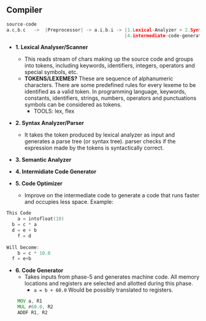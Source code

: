 ## Compiler
  
```c
source-code                                                            COMPILER
a.c,b.c   ->  |Preprocessor| -> a.i,b.i -> |1.Lexical-Analyzer > 2.Syntax-Analyzer > 3.Semantic-Analyzer        | -> assembly code
                                           |4.intermediate-code-generator > 5.code-optimizer > 6.code-generator |
```
- **1. Lexical Analyser/Scanner**
  - This reads stream of chars making up the source code and groups into tokens, including keywords, identifiers, integers, operators and special symbols, etc.
  - **TOKENS/LEXEMES?** These are sequence of alphanumeric characters. There are some predefined rules for every lexeme to be identified as a valid token. In programming language, keywords, constants, identifiers, strings, numbers, operators and punctuations symbols can be considered as tokens. 
	- TOOLS: lex, flex

- **2. Syntax Analyzer/Parser**
  - It takes the token produced by lexical analyzer as input and generates a parse tree (or syntax tree). parser checks if the expression made by the tokens is syntactically correct.

- **3. Semantic Analyzer**
- **4. Intermidiate Code Generator**
- **5. Code Optimizer**
  - Improve on the intermediate code to generate a code that runs faster and occupies less space. Example:
```c++
This Code
	a = intofloat(10)
  b = c * a
  d = e + b
	f = d
			
Will become:
	b = c * 10.0
  f = e+b
```

- **6. Code Generator**
  - Takes inputs from phase-5 and generates machine code. All memory locations and registers are selected and allotted during this phase.
	- `a = b + 60.0`  Would be possibly translated to registers.
```asm
	MOV a, R1
	MUL #60.0, R2
	ADDF R1, R2
```
